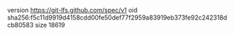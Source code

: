 version https://git-lfs.github.com/spec/v1
oid sha256:f5c11d9919d4158cdd00fe50def77f2959a83919eb373fe92c242318dcb80583
size 18619
